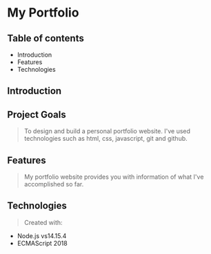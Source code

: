 # My Portfolio 

## Table of contents

* Introduction
* Features
* Technologies

## Introduction

## Project Goals

> To design and build a personal portfolio website. I've used technologies such as html, css, javascript, git and github.

## Features

> My portfolio website provides you with information of what I've accomplished so far. 

## Technologies

> Created with:
* Node.js vs14.15.4
* ECMAScript 2018

    
